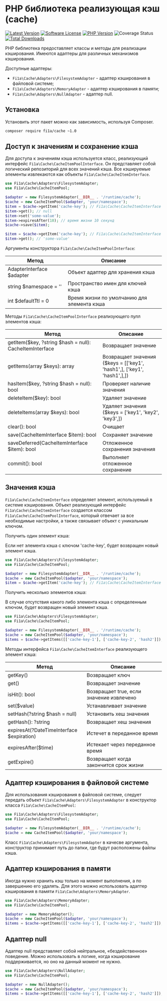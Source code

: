 # PHP библиотека реализующая кэш (cache)

[![Latest Version][badge-release]][packagist]
[![Software License][badge-license]][license]
[![PHP Version][badge-php]][php]
![Coverage Status][badge-coverage]
[![Total Downloads][badge-downloads]][downloads]

PHP библиотека предоставляет классы и методы для реализации кэширования.
Имеются адаптеры для различных механизмов кэширования.

Доступные адаптеры:

- `Fi1a\Cache\Adapters\FilesystemAdapter` - адаптер кэширования в файловой системе;
- `Fi1a\Cache\Adapters\MemoryAdapter` - адаптер кэширования в памяти;
- `Fi1a\Cache\Adapters\NullAdapter` - адаптер null.

## Установка

Установить этот пакет можно как зависимость, используя Composer.

``` bash
composer require fi1a/cache ~1.0
```

## Доступ к значениям и сохранение кэша

Для доступа к значениям кэша используется класс, реализующий интерфейс `Fi1a\Cache\CacheItemPoolInterface`.
Он представляет собой логический репозиторий для всех значений кэша.
Все кэшируемые элементы извлекаются как объекты `Fi1a\Cache\CacheItemInterface`.

```php
use Fi1a\Cache\Adapters\FilesystemAdapter;
use Fi1a\Cache\CacheItemPool;

$adapter = new FilesystemAdapter(__DIR__ . '/runtime/cache');
$cache = new CacheItemPool($adapter, 'your/namespace');
$item = $cache->getItem('cache-key'); // Fi1a\Cache\CacheItemInterface
$item->get(); // null
$item->set('some-value');
$item->expiresAfter(10); // время жизни 10 секунд
$cache->save($item);

$item = $cache->getItem('cache-key'); // Fi1a\Cache\CacheItemInterface
$item->get(); // 'some-value'
```

Аргументы конструктора `Fi1a\Cache\CacheItemPoolInterface`:

| Метод                     | Описание                                   |
|---------------------------|--------------------------------------------|
| AdapterInterface $adapter | Объект адаптер для хранения кэша           |
| string $namespace = ''    | Пространство имен для ключей кэша          |
| int $defaultTtl = 0       | Время жизни по умолчанию для элемента кэша |

Методы `Fi1a\Cache\CacheItemPoolInterface` реализующего пулл элементов кэша: 

| Метод                                                   | Описание                                                                |
|---------------------------------------------------------|-------------------------------------------------------------------------|
| getItem($key, ?string $hash = null): CacheItemInterface | Возвращает значение                                                     |
| getItems(array $keys): array                            | Возвращает значения ($keys = [['key1', 'hash1',], ['key1', 'hash1',],]) |
| hasItem($key, ?string $hash = null): bool               | Проверяет наличие значения                                              |
| deleteItem($key): bool                                  | Удаляет значение                                                        |
| deleteItems(array $keys): bool                          | Удаляет значения ($keys = ['key1', 'key2', 'key3',])                    |
| clear(): bool                                           | Очищает                                                                 |
| save(CacheItemInterface $item): bool                    | Сохраняет значение                                                      |
| saveDeferred(CacheItemInterface $item): bool            | Отложенное сохранения значения                                          |
| commit(): bool                                          | Выполняет отложенное сохранение                                         |

## Значения кэша

`Fi1a\Cache\CacheItemInterface` определяет элемент, используемый в системе кэширования.
Объект реализующий интерфейс `Fi1a\Cache\CacheItemInterface` создается классом `Fi1a\Cache\CacheItemPoolInterface`,
который отвечает за все необходимые настройки, а также связывает объект с уникальным ключом.

Получить один элемент кэша:

Если нет элемента кэша с ключом 'cache-key', будет возвращен новый элемент кэша.

```php
use Fi1a\Cache\Adapters\FilesystemAdapter;
use Fi1a\Cache\CacheItemPool;

$adapter = new FilesystemAdapter(__DIR__ . '/runtime/cache');
$cache = new CacheItemPool($adapter, 'your/namespace');
$item = $cache->getItem('cache-key'); // Fi1a\Cache\CacheItemInterface
```

Получить несколько элементов кэша:

В случае отсутствия какого либо элемента кэша с определенным ключом, будет возвращен новый элемент кэша.

```php
use Fi1a\Cache\Adapters\FilesystemAdapter;
use Fi1a\Cache\CacheItemPool;

$adapter = new FilesystemAdapter(__DIR__ . '/runtime/cache');
$cache = new CacheItemPool($adapter, 'your/namespace');
$items = $cache->getItems([['cache-key-1'], ['cache-key-2', 'hash2']]); // Fi1a\Cache\CacheItemInterface[]
```

Методы интерфейса `Fi1a\Cache\CacheItemInterface` реализующего элемент кэша:

| Метод                                     | Описание                                 |
|-------------------------------------------|------------------------------------------|
| getKey()                                  | Возвращает ключ                          |
| get()                                     | Возвращает значение                      |
| isHit(): bool                             | Возвращает true, если значение извлечено |
| set($value)                               | Устанавливает значение                   |
| setHash(?string $hash = null)             | Установить хеш значения                  |
| getHash(): ?string                        | Возвращает хеш значения                  |
| expiresAt(?DateTimeInterface $expiration) | Истечет в переданное время               |
| expiresAfter($time)                       | Истекает через переданное время          |
| getExpire()                               | Возвращает когда закончится срок жизни   |

## Адаптер кэширования в файловой системе

Для использования кэширования в файловой системе, следует передать объект `Fi1a\Cache\Adapters\FilesystemAdapter`
в конструктор класса `Fi1a\Cache\CacheItemPool`:

```php
use Fi1a\Cache\Adapters\FilesystemAdapter;
use Fi1a\Cache\CacheItemPool;

$adapter = new FilesystemAdapter(__DIR__ . '/runtime/cache');
$cache = new CacheItemPool($adapter, 'your/namespace');
```

Класс `Fi1a\Cache\Adapters\FilesystemAdapter` в качесве аргумента, конструктор принимает путь до папки, где будут
расположены файлы кэша.

## Адаптер кэширования в памяти

Иногда нужно хранить кэш только на момент выполнения, а по завершению его удалять. Для этого можно использовать
адаптер кэширования в памяти `Fi1a\Cache\Adapters\MemoryAdapter`.

```php
use Fi1a\Cache\Adapters\MemoryAdapter;
use Fi1a\Cache\CacheItemPool;

$adapter = new MemoryAdapter();
$cache = new CacheItemPool($adapter, 'your/namespace');
$items = $cache->getItems([['cache-key-1'], ['cache-key-2', 'hash2']]); // Fi1a\Cache\CacheItemInterface[]
```

## Адаптер null

Адаптер null представляет собой нейтральное, «бездейственное» поведение. Можно использовать в логике,
когда кэширование поддерживается, но оно на данный момент не нужно.

```php
use Fi1a\Cache\Adapters\NullAdapter;
use Fi1a\Cache\CacheItemPool;

$adapter = new NullAdapter();
$cache = new CacheItemPool($adapter, 'your/namespace');
$items = $cache->getItems([['cache-key-1'], ['cache-key-2', 'hash2']]); // Fi1a\Cache\CacheItemInterface[]
```

[badge-release]: https://img.shields.io/packagist/v/fi1a/cache?label=release
[badge-license]: https://img.shields.io/github/license/fi1a/cache?style=flat-square
[badge-php]: https://img.shields.io/packagist/php-v/fi1a/cache?style=flat-square
[badge-coverage]: https://img.shields.io/badge/coverage-100%25-green
[badge-downloads]: https://img.shields.io/packagist/dt/fi1a/cache.svg?style=flat-square&colorB=mediumvioletred

[packagist]: https://packagist.org/packages/fi1a/cache
[license]: https://github.com/fi1a/cache/blob/master/LICENSE
[php]: https://php.net
[downloads]: https://packagist.org/packages/fi1a/cache
